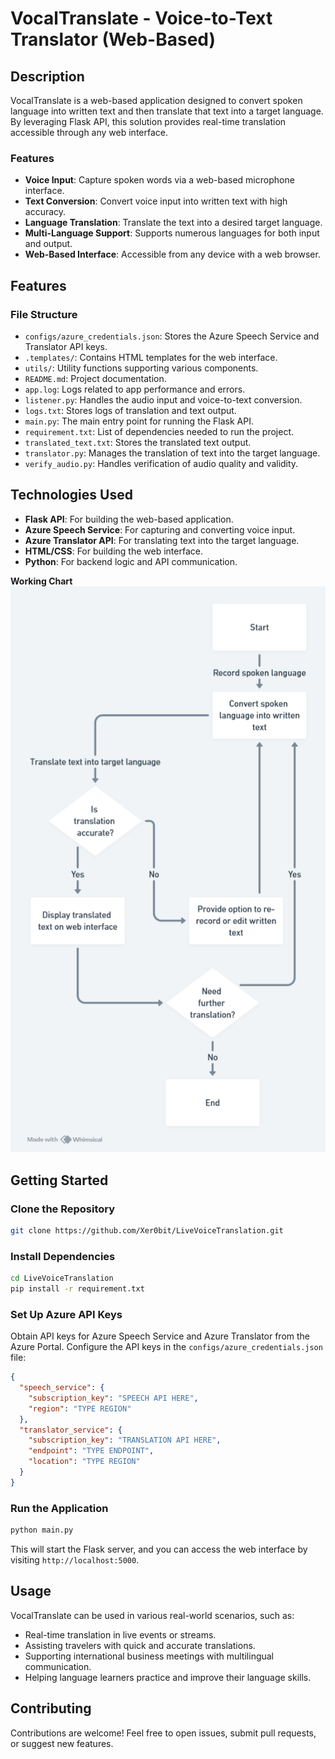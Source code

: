 **VocalTranslate - Voice-to-Text Translator (Web-Based)**
======================================================

**Description**
---------------

VocalTranslate is a web-based application designed to convert spoken language into written text and then translate that text into a target language. By leveraging Flask API, this solution provides real-time translation accessible
through any web interface.

### Features

* **Voice Input**: Capture spoken words via a web-based microphone interface.
* **Text Conversion**: Convert voice input into written text with high accuracy.
* **Language Translation**: Translate the text into a desired target language.
* **Multi-Language Support**: Supports numerous languages for both input and output.
* **Web-Based Interface**: Accessible from any device with a web browser.

**Features**
-------------

### File Structure

* `configs/azure_credentials.json`: Stores the Azure Speech Service and Translator API keys.
* `.templates/`: Contains HTML templates for the web interface.
* `utils/`: Utility functions supporting various components.
* `README.md`: Project documentation.
* `app.log`: Logs related to app performance and errors.
* `listener.py`: Handles the audio input and voice-to-text conversion.
* `logs.txt`: Stores logs of translation and text output.
* `main.py`: The main entry point for running the Flask API.
* `requirement.txt`: List of dependencies needed to run the project.
* `translated_text.txt`: Stores the translated text output.
* `translator.py`: Manages the translation of text into the target language.
* `verify_audio.py`: Handles verification of audio quality and validity.

**Technologies Used**
--------------------

* **Flask API**: For building the web-based application.
* **Azure Speech Service**: For capturing and converting voice input.
* **Azure Translator API**: For translating text into the target language.
* **HTML/CSS**: For building the web interface.
* **Python**: For backend logic and API communication.

**Working Chart**
![Flowchart illustrating the steps involved in using VocalTranslate](https://github.com/Xer0bit/LiveVoiceTranslation/blob/main/templates/chart.png)

**Getting Started**
-------------------

### Clone the Repository

```bash
git clone https://github.com/Xer0bit/LiveVoiceTranslation.git
```

### Install Dependencies

```bash
cd LiveVoiceTranslation
pip install -r requirement.txt
```

### Set Up Azure API Keys

Obtain API keys for Azure Speech Service and Azure Translator from the Azure Portal. Configure the API keys in the `configs/azure_credentials.json` file:

```json
{
  "speech_service": {
    "subscription_key": "SPEECH API HERE",
    "region": "TYPE REGION"
  },
  "translator_service": {
    "subscription_key": "TRANSLATION API HERE",
    "endpoint": "TYPE ENDPOINT",
    "location": "TYPE REGION"
  }
}
```

### Run the Application

```bash
python main.py
```

This will start the Flask server, and you can access the web interface by visiting `http://localhost:5000`.

**Usage**
--------

VocalTranslate can be used in various real-world scenarios, such as:

* Real-time translation in live events or streams.
* Assisting travelers with quick and accurate translations.
* Supporting international business meetings with multilingual communication.
* Helping language learners practice and improve their language skills.

**Contributing**
--------------

Contributions are welcome! Feel free to open issues, submit pull requests, or suggest new features.
